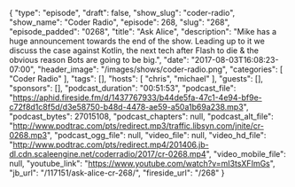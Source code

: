 {
  "type": "episode",
  "draft": false,
  "show_slug": "coder-radio",
  "show_name": "Coder Radio",
  "episode": 268,
  "slug": "268",
  "episode_padded": "0268",
  "title": "Ask Alice",
  "description": "Mike has a huge announcement towards the end of the show. Leading up to it we discuss the case against Kotlin, the next tech after Flash to die & the obvious reason Bots are going to be big.",
  "date": "2017-08-03T16:08:23-07:00",
  "header_image": "/images/shows/coder-radio.png",
  "categories": [
    "Coder Radio"
  ],
  "tags": [],
  "hosts": [
    "chris",
    "michael"
  ],
  "guests": [],
  "sponsors": [],
  "podcast_duration": "00:51:53",
  "podcast_file": "https://aphid.fireside.fm/d/1437767933/b44de5fa-47c1-4e94-bf9e-c72f8d1c8f5d/d3e58750-b48d-4478-ae59-a50a1b69a238.mp3",
  "podcast_bytes": 27015108,
  "podcast_chapters": null,
  "podcast_alt_file": "http://www.podtrac.com/pts/redirect.mp3/traffic.libsyn.com/jnite/cr-0268.mp3",
  "podcast_ogg_file": null,
  "video_file": null,
  "video_hd_file": "http://www.podtrac.com/pts/redirect.mp4/201406.jb-dl.cdn.scaleengine.net/coderradio/2017/cr-0268.mp4",
  "video_mobile_file": null,
  "youtube_link": "https://www.youtube.com/watch?v=mI3tsXFImGs",
  "jb_url": "/117151/ask-alice-cr-268/",
  "fireside_url": "/268"
}

